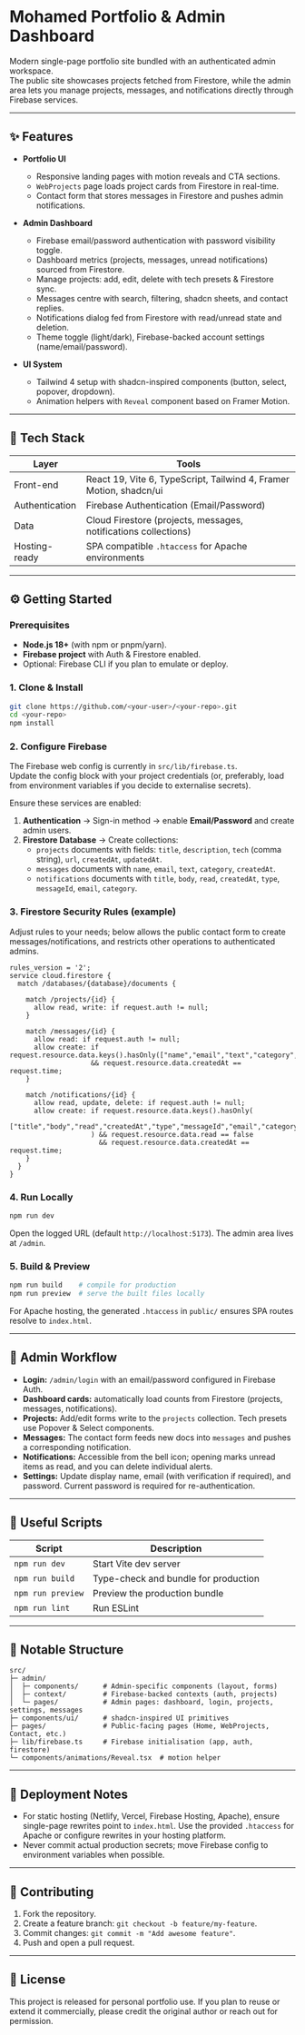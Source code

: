 # Mohamed Portfolio & Admin Dashboard

Modern single-page portfolio site bundled with an authenticated admin workspace.  
The public site showcases projects fetched from Firestore, while the admin area lets you manage projects, messages, and notifications directly through Firebase services.

---

## ✨ Features

- **Portfolio UI**
  - Responsive landing pages with motion reveals and CTA sections.
  - `WebProjects` page loads project cards from Firestore in real-time.
  - Contact form that stores messages in Firestore and pushes admin notifications.

- **Admin Dashboard**
  - Firebase email/password authentication with password visibility toggle.
  - Dashboard metrics (projects, messages, unread notifications) sourced from Firestore.
  - Manage projects: add, edit, delete with tech presets & Firestore sync.
  - Messages centre with search, filtering, shadcn sheets, and contact replies.
  - Notifications dialog fed from Firestore with read/unread state and deletion.
  - Theme toggle (light/dark), Firebase-backed account settings (name/email/password).

- **UI System**
  - Tailwind 4 setup with shadcn-inspired components (button, select, popover, dropdown).
  - Animation helpers with `Reveal` component based on Framer Motion.

---

## 🧱 Tech Stack

| Layer          | Tools                                                                 |
| -------------- | --------------------------------------------------------------------- |
| Front-end      | React 19, Vite 6, TypeScript, Tailwind 4, Framer Motion, shadcn/ui    |
| Authentication | Firebase Authentication (Email/Password)                              |
| Data           | Cloud Firestore (projects, messages, notifications collections)       |
| Hosting-ready  | SPA compatible `.htaccess` for Apache environments                    |

---

## ⚙️ Getting Started

### Prerequisites
- **Node.js 18+** (with npm or pnpm/yarn).
- **Firebase project** with Auth & Firestore enabled.
- Optional: Firebase CLI if you plan to emulate or deploy.

### 1. Clone & Install
```bash
git clone https://github.com/<your-user>/<your-repo>.git
cd <your-repo>
npm install
```

### 2. Configure Firebase
The Firebase web config is currently in `src/lib/firebase.ts`.  
Update the config block with your project credentials (or, preferably, load from environment variables if you decide to externalise secrets).

Ensure these services are enabled:
1. **Authentication** → Sign-in method → enable **Email/Password** and create admin users.
2. **Firestore Database** → Create collections:
   - `projects` documents with fields: `title`, `description`, `tech` (comma string), `url`, `createdAt`, `updatedAt`.
   - `messages` documents with `name`, `email`, `text`, `category`, `createdAt`.
   - `notifications` documents with `title`, `body`, `read`, `createdAt`, `type`, `messageId`, `email`, `category`.

### 3. Firestore Security Rules (example)
Adjust rules to your needs; below allows the public contact form to create messages/notifications, and restricts other operations to authenticated admins.

```firestore
rules_version = '2';
service cloud.firestore {
  match /databases/{database}/documents {

    match /projects/{id} {
      allow read, write: if request.auth != null;
    }

    match /messages/{id} {
      allow read: if request.auth != null;
      allow create: if request.resource.data.keys().hasOnly(["name","email","text","category","createdAt"])
                    && request.resource.data.createdAt == request.time;
    }

    match /notifications/{id} {
      allow read, update, delete: if request.auth != null;
      allow create: if request.resource.data.keys().hasOnly(
                      ["title","body","read","createdAt","type","messageId","email","category"]
                    ) && request.resource.data.read == false
                      && request.resource.data.createdAt == request.time;
    }
  }
}
```

### 4. Run Locally
```bash
npm run dev
```
Open the logged URL (default `http://localhost:5173`). The admin area lives at `/admin`.

### 5. Build & Preview
```bash
npm run build    # compile for production
npm run preview  # serve the built files locally
```

For Apache hosting, the generated `.htaccess` in `public/` ensures SPA routes resolve to `index.html`.

---

## 🔑 Admin Workflow

- **Login:** `/admin/login` with an email/password configured in Firebase Auth.
- **Dashboard cards:** automatically load counts from Firestore (projects, messages, notifications).
- **Projects:** Add/edit forms write to the `projects` collection. Tech presets use Popover & Select components.
- **Messages:** The contact form feeds new docs into `messages` and pushes a corresponding notification.
- **Notifications:** Accessible from the bell icon; opening marks unread items as read, and you can delete individual alerts.
- **Settings:** Update display name, email (with verification if required), and password. Current password is required for re-authentication.

---

## 🧪 Useful Scripts

| Script             | Description                           |
| ------------------ | ------------------------------------- |
| `npm run dev`      | Start Vite dev server                 |
| `npm run build`    | Type-check and bundle for production  |
| `npm run preview`  | Preview the production bundle         |
| `npm run lint`     | Run ESLint                            |

---

## 📁 Notable Structure

```
src/
├─ admin/
│  ├─ components/      # Admin-specific components (layout, forms)
│  ├─ context/         # Firebase-backed contexts (auth, projects)
│  └─ pages/           # Admin pages: dashboard, login, projects, settings, messages
├─ components/ui/      # shadcn-inspired UI primitives
├─ pages/              # Public-facing pages (Home, WebProjects, Contact, etc.)
├─ lib/firebase.ts     # Firebase initialisation (app, auth, firestore)
└─ components/animations/Reveal.tsx  # motion helper
```

---

## 🚀 Deployment Notes

- For static hosting (Netlify, Vercel, Firebase Hosting, Apache), ensure single-page rewrites point to `index.html`. Use the provided `.htaccess` for Apache or configure rewrites in your hosting platform.
- Never commit actual production secrets; move Firebase config to environment variables when possible.

---

## 🤝 Contributing

1. Fork the repository.
2. Create a feature branch: `git checkout -b feature/my-feature`.
3. Commit changes: `git commit -m "Add awesome feature"`.
4. Push and open a pull request.

---

## 📝 License

This project is released for personal portfolio use. If you plan to reuse or extend it commercially, please credit the original author or reach out for permission.
